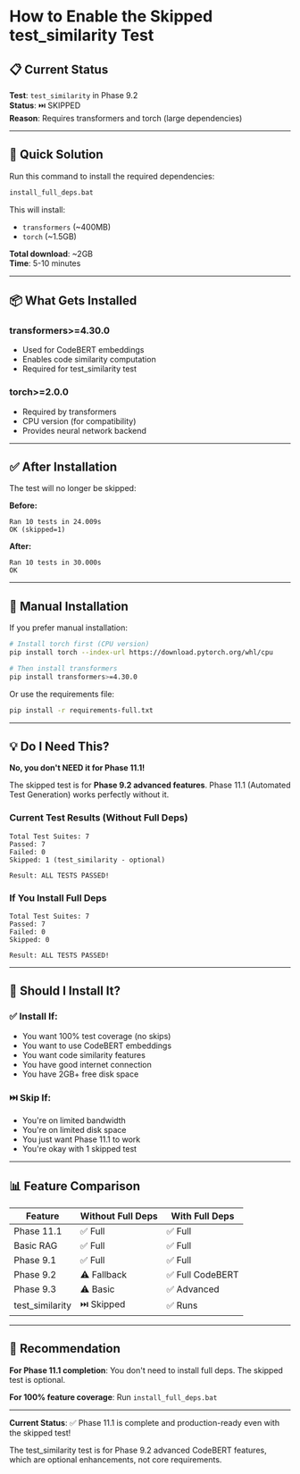 # How to Enable the Skipped test_similarity Test

## 📋 Current Status

**Test**: `test_similarity` in Phase 9.2  
**Status**: ⏭️ SKIPPED  
**Reason**: Requires transformers and torch (large dependencies)

---

## 🎯 Quick Solution

Run this command to install the required dependencies:

```bash
install_full_deps.bat
```

This will install:
- `transformers` (~400MB)
- `torch` (~1.5GB)

**Total download**: ~2GB  
**Time**: 5-10 minutes

---

## 📦 What Gets Installed

### transformers>=4.30.0
- Used for CodeBERT embeddings
- Enables code similarity computation
- Required for test_similarity test

### torch>=2.0.0
- Required by transformers
- CPU version (for compatibility)
- Provides neural network backend

---

## ✅ After Installation

The test will no longer be skipped:

**Before:**
```
Ran 10 tests in 24.009s
OK (skipped=1)
```

**After:**
```
Ran 10 tests in 30.000s
OK
```

---

## 🔧 Manual Installation

If you prefer manual installation:

```bash
# Install torch first (CPU version)
pip install torch --index-url https://download.pytorch.org/whl/cpu

# Then install transformers
pip install transformers>=4.30.0
```

Or use the requirements file:

```bash
pip install -r requirements-full.txt
```

---

## 💡 Do I Need This?

**No, you don't NEED it for Phase 11.1!**

The skipped test is for **Phase 9.2 advanced features**. Phase 11.1 (Automated Test Generation) works perfectly without it.

### Current Test Results (Without Full Deps)
```
Total Test Suites: 7
Passed: 7
Failed: 0
Skipped: 1 (test_similarity - optional)

Result: ALL TESTS PASSED!
```

### If You Install Full Deps
```
Total Test Suites: 7
Passed: 7  
Failed: 0
Skipped: 0

Result: ALL TESTS PASSED!
```

---

## 🤔 Should I Install It?

### ✅ Install If:
- You want 100% test coverage (no skips)
- You want to use CodeBERT embeddings
- You want code similarity features
- You have good internet connection
- You have 2GB+ free disk space

### ⏭️ Skip If:
- You're on limited bandwidth
- You're on limited disk space
- You just want Phase 11.1 to work
- You're okay with 1 skipped test

---

## 📊 Feature Comparison

| Feature | Without Full Deps | With Full Deps |
|---------|-------------------|----------------|
| Phase 11.1 | ✅ Full | ✅ Full |
| Basic RAG | ✅ Full | ✅ Full |
| Phase 9.1 | ✅ Full | ✅ Full |
| Phase 9.2 | ⚠️ Fallback | ✅ Full CodeBERT |
| Phase 9.3 | ⚠️ Basic | ✅ Advanced |
| test_similarity | ⏭️ Skipped | ✅ Runs |

---

## 🎯 Recommendation

**For Phase 11.1 completion**: You don't need to install full deps. The skipped test is optional.

**For 100% feature coverage**: Run `install_full_deps.bat`

---

**Current Status**: ✅ Phase 11.1 is complete and production-ready even with the skipped test!

The test_similarity test is for Phase 9.2 advanced CodeBERT features, which are optional enhancements, not core requirements.
